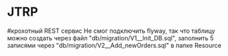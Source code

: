 # JTRP
#крохотный REST сервис
Не смог подключить flyway, так что таблицу можно создать через файл "db/migration/V1__Init_DB.sql", заполнить 5 записями через "db/migration/V2__Add_newOrders.sql" в папке Resource
